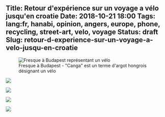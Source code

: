 Title: Retour d'expérience sur un voyage a vélo jusqu'en croatie
Date: 2018-10-21 18:00
Tags: lang:fr, hanabi, opinion, angers, europe, phone, recycling, street-art, velo, voyage
Status: draft
Slug: retour-d-experience-sur-un-voyage-a-velo-jusqu-en-croatie
---
<figure role="group">
    <img alt="Fresque à Budapest représentant un vélo" src="images/2018/10/P1070955.JPG">
    <figcaption>Fresque à Budapest - "Canga" est un terme d'argot hongrois désignant un vélo</figcaption>
</figure>

![](images/2018/10/P1070454.JPG)

![](images/2018/10/P1070461.JPG)

![](images/2018/10/P1070111.JPG)

![](images/2018/10/equipement.jpg)


<style>
article img {
    display: block;
    margin: 0 auto;
    max-height: 30rem;
}
article figcaption {
    text-align: center;
}
</style>
